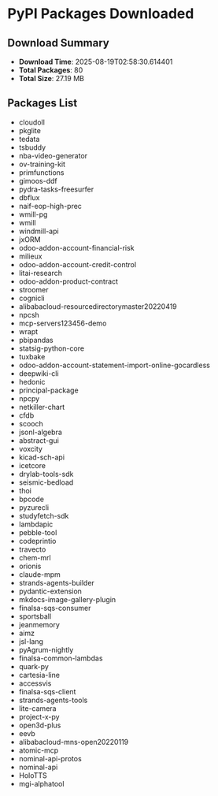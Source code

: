 # PyPI Packages Downloaded

## Download Summary
- **Download Time**: 2025-08-19T02:58:30.614401
- **Total Packages**: 80
- **Total Size**: 27.19 MB

## Packages List
- cloudoll
- pkglite
- tedata
- tsbuddy
- nba-video-generator
- ov-training-kit
- primfunctions
- gimoos-ddf
- pydra-tasks-freesurfer
- dbflux
- naif-eop-high-prec
- wmill-pg
- wmill
- windmill-api
- jxORM
- odoo-addon-account-financial-risk
- milieux
- odoo-addon-account-credit-control
- litai-research
- odoo-addon-product-contract
- stroomer
- cognicli
- alibabacloud-resourcedirectorymaster20220419
- npcsh
- mcp-servers123456-demo
- wrapt
- pbipandas
- statsig-python-core
- tuxbake
- odoo-addon-account-statement-import-online-gocardless
- deepwiki-cli
- hedonic
- principal-package
- npcpy
- netkiller-chart
- cfdb
- scooch
- jsonl-algebra
- abstract-gui
- voxcity
- kicad-sch-api
- icetcore
- drylab-tools-sdk
- seismic-bedload
- thoi
- bpcode
- pyzurecli
- studyfetch-sdk
- lambdapic
- pebble-tool
- codeprintio
- travecto
- chem-mrl
- orionis
- claude-mpm
- strands-agents-builder
- pydantic-extension
- mkdocs-image-gallery-plugin
- finalsa-sqs-consumer
- sportsball
- jeanmemory
- aimz
- jsl-lang
- pyAgrum-nightly
- finalsa-common-lambdas
- quark-py
- cartesia-line
- accessvis
- finalsa-sqs-client
- strands-agents-tools
- lite-camera
- project-x-py
- open3d-plus
- eevb
- alibabacloud-mns-open20220119
- atomic-mcp
- nominal-api-protos
- nominal-api
- HoloTTS
- mgi-alphatool
